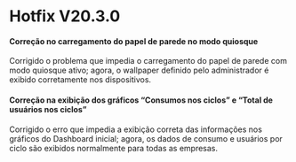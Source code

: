 # Hotfix V20.3.0

#### Correção no carregamento do papel de parede no modo quiosque

Corrigido o problema que impedia o carregamento do papel de parede com modo quiosque ativo; agora, o wallpaper definido pelo administrador é exibido corretamente nos dispositivos.

#### Correção na exibição dos gráficos “Consumos nos ciclos” e “Total de usuários nos ciclos”

Corrigido o erro que impedia a exibição correta das informações nos gráficos do Dashboard inicial; agora, os dados de consumo e usuários por ciclo são exibidos normalmente para todas as empresas.
